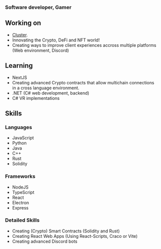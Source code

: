 ### Software developer, Gamer
## Working on
* [Cluster](https://www.cluster.money/).
* Innovating the Crypto, DeFi and NFT world!
* Creating ways to improve client experiences accross multiple platforms (Web environment, Discord)

## Learning
* NextJS
* Creating advanced Crypto contracts that allow multichain connections in a cross language environment.
* .NET (C# web development, backend)
* C# VR implementations

## Skills
### Languages
* JavaScript
* Python
* Java
* C++
* Rust
* Solidity

### Frameworks
* NodeJS
* TypeScript
* React
* Electron
* Express

### Detailed Skills
* Creating (Crypto) Smart Contracts (Solidity and Rust)
* Creating React Web Apps (Using React-Scripts, Craco or Vite)
* Creating advanced Discord bots
